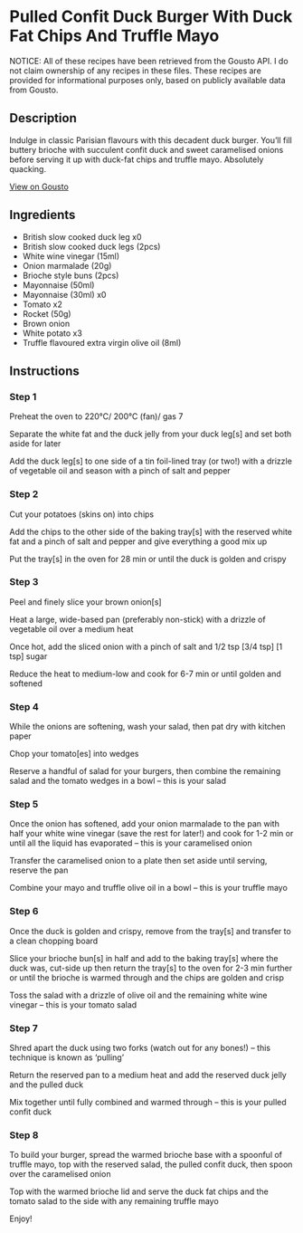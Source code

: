 # Pulled Confit Duck Burger With Duck Fat Chips And Truffle Mayo

NOTICE: All of these recipes have been retrieved from the Gousto API. I do not claim ownership of any recipes in these files. These recipes are provided for informational purposes only, based on publicly available data from Gousto.

## Description

Indulge in classic Parisian flavours with this decadent duck burger. You’ll fill buttery brioche with succulent confit duck and sweet caramelised onions before serving it up with duck-fat chips and truffle mayo. Absolutely quacking.

[View on Gousto](https://www.gousto.co.uk/recipes/cookbook/duck-confit-burger-duck-fat-chips-with-truffle-mayo)

## Ingredients

- British slow cooked duck leg x0
- British slow cooked duck legs (2pcs)
- White wine vinegar (15ml)
- Onion marmalade (20g)
- Brioche style buns (2pcs)
- Mayonnaise (50ml)
- Mayonnaise (30ml) x0
- Tomato x2
- Rocket (50g)
- Brown onion
- White potato x3
- Truffle flavoured extra virgin olive oil (8ml)

## Instructions


### Step 1

Preheat the oven to 220°C/ 200°C (fan)/ gas 7

Separate the white fat and the duck jelly from your duck leg[s] and set both aside for later

Add the duck leg[s] to one side of a tin foil-lined tray (or two!) with a drizzle of vegetable oil and season with a pinch of salt and pepper


### Step 2

Cut your potatoes (skins on) into chips

Add the chips to the other side of the baking tray[s] with the reserved white fat and a pinch of salt and pepper and give everything a good mix up

Put the tray[s]<span class="text-danger"> </span>in the oven for 28 min or until the duck is golden and crispy


### Step 3

Peel and finely slice your brown onion[s]

Heat a large, wide-based pan (preferably non-stick) with a drizzle of vegetable oil over a medium heat

Once hot, add the sliced onion with a pinch of salt and 1/2 tsp <span class="text-purple">[3/4 tsp]<span class="text-danger"> </span>[1 tsp] </span>sugar

Reduce the heat to medium-low and cook for 6-7 min or until golden and softened


### Step 4

While the onions are softening, wash your salad, then pat dry with kitchen paper

Chop your tomato[es] into wedges

Reserve a handful of salad for your burgers, then combine the remaining salad and the tomato wedges in a bowl – this is your salad


### Step 5

Once the onion has softened, add your onion marmalade to the pan with half your white wine vinegar (save the rest for later!) and cook for 1-2 min or until all the liquid has evaporated – this is your caramelised onion

Transfer the caramelised onion to a plate then set aside until serving, reserve the pan

Combine your mayo and truffle olive oil in a bowl – this is your truffle mayo


### Step 6

Once the duck is golden and crispy, remove from the tray[s] and transfer to a clean chopping board

Slice your brioche bun[s] in half and add to the baking tray[s] where the duck was, cut-side up then return the tray[s] to the oven for 2-3 min further or until the brioche is warmed through and the chips are golden and crisp

Toss the salad with a drizzle of olive oil and the remaining white wine vinegar – this is your tomato salad


### Step 7

Shred apart the duck using two forks (watch out for any bones!) – this technique is known as ‘pulling’

Return the reserved pan to a medium heat and add the reserved duck jelly and the pulled duck

Mix together until fully combined and warmed through – this is your pulled confit duck

### Step 8

To build your burger, spread the warmed brioche base with a spoonful of truffle mayo, top with the reserved salad, the pulled confit duck, then spoon over the caramelised onion

Top with the warmed brioche lid and serve the duck fat chips and the tomato salad to the side with any remaining truffle mayo

Enjoy!

